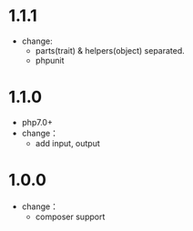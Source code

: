 # 1.1.1
* change:
    - parts(trait) & helpers(object) separated.
    - phpunit

# 1.1.0
* php7.0+
* change：
    - add input, output

# 1.0.0
* change：
    - composer support

